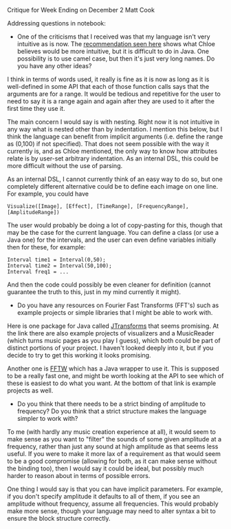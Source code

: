 Critique for Week Ending on December 2
Matt Cook

Addressing questions in notebook:

* One of the criticisms that I received was that my language isn't very intuitive as is now. The [recommendation seen here](https://github.com/mmauricio11235/FrequencyVisualizerDSL/blob/master/critiques/November%2025.md) shows what Chloe believes would be more intuitive, but it is difficult to do in Java. One possibility is to use camel case, but then it's just very long names. Do you have any other ideas? 

I think in terms of words used, it really is fine as it is now as long as it is well-defined in some API that each
of those function calls says that the arguments are for a range. It would be tedious and repetitive for the user to 
need to say it is a range again and again after they are used to it after the first time they use it.

The main concern I would say is with nesting. Right now it is not intuitive in any way what is nested other than by 
indentation. I mention this below, but I think the language can benefit from implicit arguments (i.e. define the range as (0,100) if not specified). That does not seem possible with the way it currently is, and as Chloe mentioned, the only way to know how attributes relate is by user-set arbitrary indentation. As an internal DSL, this could be more difficult without the use of parsing. 

As an internal DSL, I cannot currently think of an easy way to do so, but one completely different alternative could be to define each image on one line. For example, you could have 
```
Visualize([Image], [Effect], [TimeRange], [FrequencyRange], [AmplitudeRange])
```
The user would probably be doing a lot of copy-pasting for this, though that may be the case for the current language. You can define a class (or use a Java one) for the intervals, and the user can even define variables initially then for these, for example:
```
Interval time1 = Interval(0,50);
Interval time2 = Interval(50,100);
Interval freq1 = ...
```
And then the code could possibly be even cleaner for definition (cannot guarantee the truth to this, just in my mind currently it might).


* Do you have any resources on Fourier Fast Transforms (FFT's) such as example projects or simple libraries that I might be able to work with. 

Here is one package for Java called [JTransforms](https://sites.google.com/site/piotrwendykier/software/jtransforms) that seems promising. At the link there are also example projects of visualizers and a MusicReader (which turns music pages as you play I guess), which both could be part of distinct portions of your project. I haven't looked deeply into it, but if you decide to try to get this working it looks promising.

Another one is [FFTW](http://www.fftw.org/download.html) which has a Java wrapper to use it. This is supposed to be a really fast one, and might be worth looking at the API to see which of these is easiest to do what you want. At the bottom of that link is example projects as well.

* Do you think that there needs to be a strict binding of amplitude to frequency? Do you think that a strict structure makes the language simpler to work with? 

To me (with hardly any music creation experience at all), it would seem to make sense as you want to "filter" the sounds of some given amplitude at a frequency, rather than just any sound at high amplitude as that seems less useful. If you were to make it more lax of a requirement as that would seem to be a good compromise (allowing for both, as it can make sense without the binding too), then I would say it could be ideal, but possibly much harder to reason about in terms of possible errors. 

One thing I would say is that you can have implicit parameters. For example, if you don't specify amplitude it defaults to all of them, if you see an amplitude without frequency, assume all frequencies. This would probably make more sense, though your language may need to alter syntax a bit to ensure the block structure correctly.


